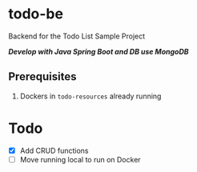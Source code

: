 # todo-be
Backend for the Todo List Sample Project

***Develop with Java Spring Boot and DB use MongoDB***

## Prerequisites
1. Dockers in `todo-resources` already running

# Todo
- [x] Add CRUD functions
- [ ] Move running local to run on Docker
